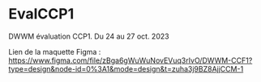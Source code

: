 # EvalCCP1
DWWM évaluation CCP1. Du 24 au 27 oct. 2023

Lien de la maquette Figma :
https://www.figma.com/file/zBga6gWuWuNovEVuq3rIvO/DWWM-CCF1?type=design&node-id=0%3A1&mode=design&t=zuha3j9BZ8AjjCCM-1